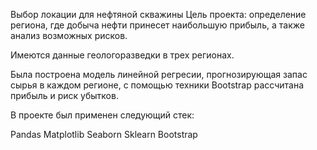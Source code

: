 
Выбор локации для нефтяной скважины
Цель проекта: определение региона, где добыча нефти принесет наибольшую прибыль, а также анализ возможных рисков.

Имеются данные геологоразведки в трех регионах.

Была построена модель линейной регресии, прогнозирующая запас сырья в каждом регионе, с помощью техники Bootstrap рассчитана прибыль и риск убытков.

В проекте был применен следующий стек:

Pandas
Matplotlib
Seaborn
Sklearn
Bootstrap
